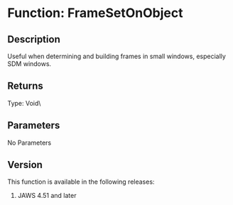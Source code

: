 # Function: FrameSetOnObject

## Description

Useful when determining and building frames in small windows, especially
SDM windows.

## Returns

Type: Void\

## Parameters

No Parameters

## Version

This function is available in the following releases:

1.  JAWS 4.51 and later
